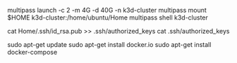 multipass launch -c 2 -m 4G -d 40G -n k3d-cluster
multipass mount $HOME k3d-cluster:/home/ubuntu/Home
multipass shell k3d-cluster

cat Home/.ssh/id_rsa.pub >> .ssh/authorized_keys
cat .ssh/authorized_keys

sudo apt-get update
sudo apt-get install docker.io
sudo apt-get install docker-compose

<!-- 访问并下载k3d: https://github.com/k3d-io/k3d/releases -->
